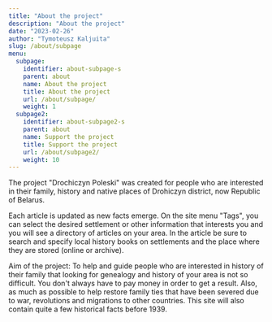 ```yaml
---
title: "About the project"
description: "About the project"
date: "2023-02-26"
author: "Tymoteusz Kaljuita"
slug: /about/subpage
menu:
  subpage:
    identifier: about-subpage-s
    parent: about
    name: About the project
    title: About the project
    url: /about/subpage/
    weight: 1
  subpage2:
    identifier: about-subpage2-s
    parent: about
    name: Support the project
    title: Support the project
    url: /about/subpage2/
    weight: 10
---
```


The project "Drochiczyn Poleski" was created for people who are interested in their family, history and native places of Drohiczyn district, now Republic of Belarus.

Each article is updated as new facts emerge. On the site menu "Tags", you can select the desired settlement or other information that interests you and you will see a directory of articles on your area. 
In the article be sure to search and specify local history books on settlements and the place where they are stored (online or archive).

Aim of the project: To help and guide people who are interested in history of their family that looking for genealogy and history of your area is not so difficult. You don't always have to pay money in order to get a result. 
Also, as much as possible to help restore family ties that have been severed due to war, revolutions and migrations to other countries. This site will also contain quite a few historical facts before 1939.

